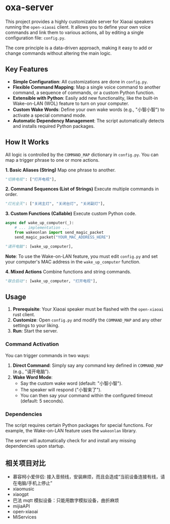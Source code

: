 # oxa-server

This project provides a highly customizable server for Xiaoai speakers running the `open-xiaoai` client. It allows you to define your own voice commands and link them to various actions, all by editing a single configuration file: `config.py`.

The core principle is a data-driven approach, making it easy to add or change commands without altering the main logic.

## Key Features

*   **Simple Configuration**: All customizations are done in `config.py`.
*   **Flexible Command Mapping**: Map a single voice command to another command, a sequence of commands, or a custom Python function.
*   **Extensible with Python**: Easily add new functionality, like the built-in Wake-on-LAN (WOL) feature to turn on your computer.
*   **Custom Wake Words**: Define your own wake words (e.g., "小智小智") to activate a special command mode.
*   **Automatic Dependency Management**: The script automatically detects and installs required Python packages.

## How It Works

All logic is controlled by the `COMMAND_MAP` dictionary in `config.py`. You can map a trigger phrase to one or more actions.

**1. Basic Aliases (String)**
Map one phrase to another.
```python
"切换电视": ["打开电视"],
```

**2. Command Sequences (List of Strings)**
Execute multiple commands in order.
```python
"灯光全灭": ["关闭主灯", "关闭台灯", "关闭副灯"],
```

**3. Custom Functions (Callable)**
Execute custom Python code.
```python
async def wake_up_computer(_):
    # ... implementation ...
    from wakeonlan import send_magic_packet
    send_magic_packet("YOUR_MAC_ADDRESS_HERE")

"请开电脑": [wake_up_computer],
```
**Note**: To use the Wake-on-LAN feature, you must edit `config.py` and set your computer's MAC address in the `wake_up_computer` function.

**4. Mixed Actions**
Combine functions and string commands.
```python
"联合启动": [wake_up_computer, "打开电视"],
```

## Usage

1.  **Prerequisite**: Your Xiaoai speaker must be flashed with the `open-xiaoai` rust client.
2.  **Customize**: Open `config.py` and modify the `COMMAND_MAP` and any other settings to your liking.
3.  **Run**: Start the server.

### Command Activation

You can trigger commands in two ways:

1.  **Direct Command**: Simply say any command key defined in `COMMAND_MAP` (e.g., "请开电脑").
2.  **Wake Word Mode**:
    *   Say the custom wake word (default: "小智小智").
    *   The speaker will respond ("小智来了").
    *   You can then say your command within the configured timeout (default: 5 seconds).

### Dependencies

The script requires certain Python packages for special functions. For example, the Wake-on-LAN feature uses the `wakeonlan` library.

The server will automatically check for and install any missing dependencies upon startup.

## 相关项目对比

* 慕容柯小爱伴侣: 接入音频线，安装麻烦，而且会造成“当前设备连接有线，请在电脑/手机上停止”
* xiaomusic
* xiaogpt
* 巴法 mqtt 模拟设备：只能用数字模拟设备，曲折麻烦
* mijiaAPI
* open-xiaoai
* MiServices